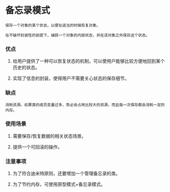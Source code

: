 # 备忘录模式


    保存一个对象的某个状态，以便在适当的时候恢复对象。
    
    在不破坏封装性的前提下，捕获一个对象的内部状态，并在该对象之外保存这个状态。


### 优点

1. 给用户提供了一种可以恢复状态的机制，可以使用户能够比较方便地回到某个历史的状态。 

2. 实现了信息的封装，使得用户不需要关心状态的保存细节。
    
### 缺点
    
    消耗资源。如果类的成员变量过多，势必会占用比较大的资源，而且每一次保存都会消耗一定的内存。
    
### 使用场景

1. 需要保存/恢复数据的相关状态场景。 
 
2. 提供一个可回滚的操作。
 
 ### 注意事项
 
1. 为了符合迪米特原则，还要增加一个管理备忘录的类。 

2. 为了节约内存，可使用原型模式+备忘录模式。       